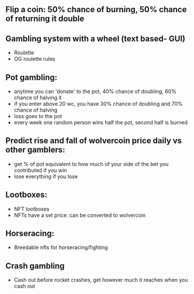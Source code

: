 ## Flip a coin: 50% chance of burning, 50% chance of returning it double

## Gambling system with a wheel (text based- GUI)
- Roulette
- OG roulette rules
  
## Pot gambling:
- anytime you can 'donate' to the pot, 40% chance of doubling, 60% chance of halving it
- if you enter above 20 wc, you have 30% chance of doubling and 70% chance of halving
- loss goes to the pot
- every week one random person wins half the pot, second half is burned

## Predict rise and fall of wolvercoin price daily vs other gamblers:
- get % of pot equivalent to how much of your side of the bet you contributed if you win
- lose everything if you lose

## Lootboxes:
- NFT lootboxes
- NFTs have a set price: can be converted to wolvercoin

## Horseracing:
- Breedable nfts for horseracing/fighting

## Crash gambling
- Cash out before rocket crashes, get however much it reaches when you cash out
